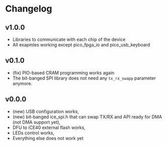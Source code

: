 # Changelog

## v1.0.0

* Libraries to communicate with each chip of the device
* All exapmles working except pico_fpga_io and pico_usb_keyboard

## v0.1.0

* (fix) PIO-based CRAM programming works again
* The bit-banged SPI library does not need any `tx_rx_swapp` parameter anymore.

## v0.0.0

* (new) USB configuration works,
* (new) bit-banged ice_spi.h that can swap TX/RX and API ready for DMA (not DMA support yet),
* DFU to iCE40 external flash works,
* LEDs control works,
* Everything else does not work yet
